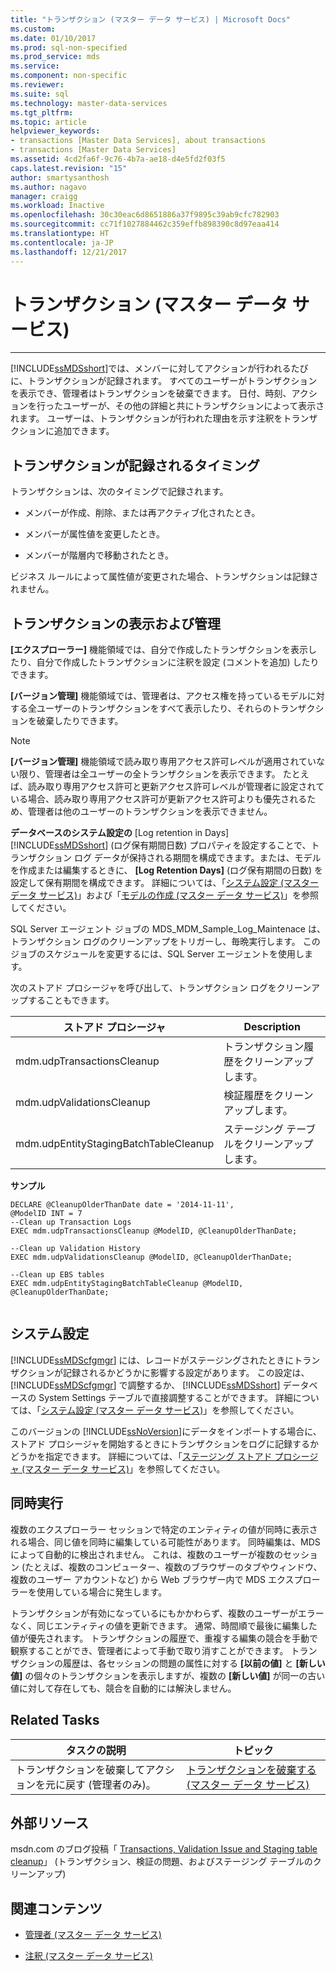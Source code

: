 ```yaml
---
title: "トランザクション (マスター データ サービス) | Microsoft Docs"
ms.custom: 
ms.date: 01/10/2017
ms.prod: sql-non-specified
ms.prod_service: mds
ms.service: 
ms.component: non-specific
ms.reviewer: 
ms.suite: sql
ms.technology: master-data-services
ms.tgt_pltfrm: 
ms.topic: article
helpviewer_keywords:
- transactions [Master Data Services], about transactions
- transactions [Master Data Services]
ms.assetid: 4cd2fa6f-9c76-4b7a-ae18-d4e5fd2f03f5
caps.latest.revision: "15"
author: smartysanthosh
ms.author: nagavo
manager: craigg
ms.workload: Inactive
ms.openlocfilehash: 30c30eac6d8651886a37f9895c39ab9cfc782903
ms.sourcegitcommit: cc71f1027884462c359effb898390c8d97eaa414
ms.translationtype: HT
ms.contentlocale: ja-JP
ms.lasthandoff: 12/21/2017
---
```

# <a name="transactions-master-data-services"></a>トランザクション (マスター データ サービス)


--------------------------------------------------
  [!INCLUDE[ssMDSshort](../includes/ssmdsshort-md.md)]では、メンバーに対してアクションが行われるたびに、トランザクションが記録されます。 すべてのユーザーがトランザクションを表示でき、管理者はトランザクションを破棄できます。 日付、時刻、アクションを行ったユーザーが、その他の詳細と共にトランザクションによって表示されます。 ユーザーは、トランザクションが行われた理由を示す注釈をトランザクションに追加できます。  
  
## <a name="when-transaction-are-recorded"></a>トランザクションが記録されるタイミング  
 トランザクションは、次のタイミングで記録されます。  
  
-   メンバーが作成、削除、または再アクティブ化されたとき。  
  
-   メンバーが属性値を変更したとき。  
  
-   メンバーが階層内で移動されたとき。  
  
 ビジネス ルールによって属性値が変更された場合、トランザクションは記録されません。  
  
## <a name="view-and-manage-transactions"></a>トランザクションの表示および管理  
 **[エクスプローラー]** 機能領域では、自分で作成したトランザクションを表示したり、自分で作成したトランザクションに注釈を設定 (コメントを追加) したりできます。 
  
 **[バージョン管理]** 機能領域では、管理者は、アクセス権を持っているモデルに対する全ユーザーのトランザクションをすべて表示したり、それらのトランザクションを破棄したりできます。
 
> [!NOTE]  
>  **[バージョン管理]** 機能領域で読み取り専用アクセス許可レベルが適用されていない限り、管理者は全ユーザーの全トランザクションを表示できます。 たとえば、読み取り専用アクセス許可と更新アクセス許可レベルが管理者に設定されている場合、読み取り専用アクセス許可が更新アクセス許可よりも優先されるため、管理者は他のユーザーのトランザクションを表示できません。
  
 **データベースのシステム設定の** [Log retention in Days] [!INCLUDE[ssMDSshort](../includes/ssmdsshort-md.md)] (ログ保有期間日数) プロパティを設定することで、トランザクション ログ データが保持される期間を構成できます。または、モデルを作成または編集するときに、 **[Log Retention Days]** (ログ保有期間の日数) を設定して保有期間を構成できます。 詳細については、「[システム設定 (マスター データ サービス)](../master-data-services/system-settings-master-data-services.md)」および「[モデルの作成 (マスター データ サービス)](../master-data-services/create-a-model-master-data-services.md)」を参照してください。  
  
 SQL Server エージェント ジョブの MDS_MDM_Sample_Log_Maintenace は、トランザクション ログのクリーンアップをトリガーし、毎晩実行します。 このジョブのスケジュールを変更するには、SQL Server エージェントを使用します。  
  
 次のストアド プロシージャを呼び出して、トランザクション ログをクリーンアップすることもできます。  
  
|ストアド プロシージャ|Description|  
|----------------------|-----------------|  
|mdm.udpTransactionsCleanup|トランザクション履歴をクリーンアップします。|  
|mdm.udpValidationsCleanup|検証履歴をクリーンアップします。|  
|mdm.udpEntityStagingBatchTableCleanup|ステージング テーブルをクリーンアップします。|  
  
 **サンプル**  
  
```  
DECLARE @CleanupOlderThanDate date = '2014-11-11',  
@ModelID INT = 7  
--Clean up Transaction Logs  
EXEC mdm.udpTransactionsCleanup @ModelID, @CleanupOlderThanDate;  
  
--Clean up Validation History  
EXEC mdm.udpValidationsCleanup @ModelID, @CleanupOlderThanDate;  
  
--Clean up EBS tables  
EXEC mdm.udpEntityStagingBatchTableCleanup @ModelID, @CleanupOlderThanDate;  
  
```  
  
## <a name="system-settings"></a>システム設定  
 [!INCLUDE[ssMDScfgmgr](../includes/ssmdscfgmgr-md.md)] には、レコードがステージングされたときにトランザクションが記録されるかどうかに影響する設定があります。 この設定は、 [!INCLUDE[ssMDScfgmgr](../includes/ssmdscfgmgr-md.md)] で調整するか、 [!INCLUDE[ssMDSshort](../includes/ssmdsshort-md.md)] データベースの System Settings テーブルで直接調整することができます。 詳細については、「[システム設定 &#40;マスター データ サービス&#41;](../master-data-services/system-settings-master-data-services.md)」を参照してください。  
  
 このバージョンの [!INCLUDE[ssNoVersion](../includes/ssnoversion-md.md)]にデータをインポートする場合に、ストアド プロシージャを開始するときにトランザクションをログに記録するかどうかを指定できます。 詳細については、「[ステージング ストアド プロシージャ (マスター データ サービス)](../master-data-services/staging-stored-procedure-master-data-services.md)」を参照してください。  
  
## <a name="concurrency"></a>同時実行  
 複数のエクスプローラー セッションで特定のエンティティの値が同時に表示される場合、同じ値を同時に編集している可能性があります。 同時編集は、MDS によって自動的に検出されません。 これは、複数のユーザーが複数のセッション (たとえば、複数のコンピューター、複数のブラウザーのタブやウィンドウ、複数のユーザー アカウントなど) から Web ブラウザー内で MDS エクスプローラーを使用している場合に発生します。  
  
 トランザクションが有効になっているにもかかわらず、複数のユーザーがエラーなく、同じエンティティの値を更新できます。 通常、時間順で最後に編集した値が優先されます。 トランザクションの履歴で、重複する編集の競合を手動で観察することができ、管理者によって手動で取り消すことができます。 トランザクションの履歴は、各セッションの問題の属性に対する **[以前の値]** と **[新しい値]** の個々のトランザクションを表示しますが、複数の **[新しい値]** が同一の古い値に対して存在しても、競合を自動的には解決しません。  
  
## <a name="related-tasks"></a>Related Tasks  
  
|タスクの説明|トピック|  
|----------------------|-----------|  
|トランザクションを破棄してアクションを元に戻す (管理者のみ)。|[トランザクションを破棄する (マスター データ サービス)](../master-data-services/reverse-a-transaction-master-data-services.md)|  
  
## <a name="external-resources"></a>外部リソース  
 msdn.com のブログ投稿「 [Transactions, Validation Issue and Staging table cleanup](http://go.microsoft.com/fwlink/p/?LinkId=615374)」 (トランザクション、検証の問題、およびステージング テーブルのクリーンアップ)  
  
## <a name="related-content"></a>関連コンテンツ  
  
-   [管理者 (マスター データ サービス)](../master-data-services/administrators-master-data-services.md)  
  
-   [注釈 (マスター データ サービス)](../master-data-services/annotations-master-data-services.md)  
  
  

